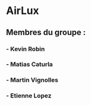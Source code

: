 # AirLux

## Membres du groupe :
### - Kevin Robin
### - Matias Caturla
### - Martin Vignolles
### - Etienne Lopez
